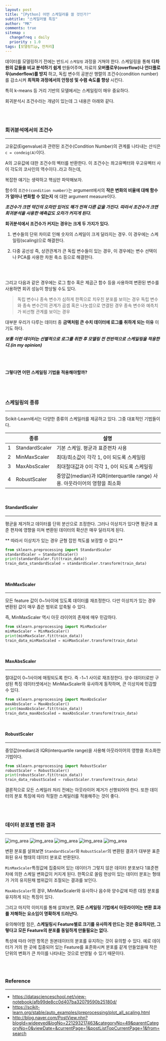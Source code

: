 ```yaml
---
layout: post
title: "[Python] 어떤 스케일러를 쓸 것인가?"
subtitle: "스케일러별 특징"
author: "MK"
comments: true
sitemap :
  changefreq : daily
  priority : 1.0
tags: [모델링Tip, 전처리]
---
```




데이터를 모델링하기 전에는 반드시 `스케일링` 과정을 거쳐야 한다. 스케일링을 통해 **다차원의 값들을 비교 분석하기 쉽게** 만들어주며, 자료의 **오버플로우(overflow)나 언더플로우(underflow)를 방지** 하고, 독립 변수의 공분산 행렬의 조건수(condition number)를 감소시켜 **최적화 과정에서의 안정성 및 수렴 속도를 향상** 시킨다.

특히 k-means 등 거리 기반의 모델에서는 스케일링이 매우 중요하다.

회귀분석시 조건수라는 개념이 있는데 그 내용은 아래와 같다.

<br><br>

### 회귀분석에서의 조건수
---


고유값(Eigenvalue)과 관련된 조건수(Condition Number)의 관계를 나타내는 산식은 `c = condeig(A)`이다.

A의 고유값에 대한 조건수의 벡터를 반환한다. 이 조건수는 좌고유벡터와 우고유벡터 사이 각도의 코사인의 역수이다..라고 하는데,

복잡한 얘기는 생략하고 핵심만 파악해보자.

함수의  `조건수(condition number)`는 argument에서의  **작은 변화의 비율에 대해 함수가 얼마나 변화할 수 있는지** 에 대한 argument measure이다.

**_조건수가 크면 약간의 오차만 있어도 해가 전혀 다른 값을 가진다. 따라서 조건수가 크면 회귀분석을 사용한 예측값도 오차가 커지게 된다._**

**회귀분석에서 조건수가 커지는 경우는 크게 두 가지가 있다.**

1) 변수들의 단위 차이로 인해 숫자의 스케일이 크게 달라지는 경우. 이 경우에는 스케일링(scaling)으로 해결한다.

2) 다중 공선성 즉, 상관관계가 큰 독립 변수들이 있는 경우, 이 경우에는 변수 선택이나 PCA를 사용한 차원 축소 등으로 해결한다.

<br><br>

그리고 다음과 같은 경우에는 로그 함수 혹은 제곱근 함수 등을 사용하여 변환된 변수를 사용하면 회귀 성능이 향상될 수도 있다.

> 독립 변수나 종속 변수가 심하게 한쪽으로 치우친 분포를 보이는 경우
> 독립 변수와 종속 변수간의 관계가 곱셈 혹은 나눗셉으로 연결된 경우
> 종속 변수와 예측치가 비선형 관계를 보이는 경우

대부분 우리가 다루는 데이터 중 **금액처럼 큰 수치 데이터에 로그를 취하게 되는 이유** 이기도 하다.

**_보통 이런 데이터는 선별적으로 로그를 취한 후 모델링 전 전반적으로 스케일링을 적용한다.(in my opinion)_**

<br><br>

#### 그렇다면 어떤 스케일링 기법을 적용해야할까?

<br><br>

### 스케일링의 종류
---
Scikit-Learn에서는 다양한 종류의 스케일러를 제공하고 있다. 그중 대표적인 기법들이다.

|   | 종류            | 설명                                                                       |
|---|-----------------|----------------------------------------------------------------------------|
| 1 | StandardScaler  | 기본 스케일. 평균과 표준편차 사용                                          |
| 2 | MinMaxScaler    | 최대/최소값이 각각 1, 0이 되도록 스케일링                                  |
| 3 | MaxAbsScaler    | 최대절대값과 0이 각각 1, 0이 되도록 스케일링                               |
| 4 | RobustScaler    | 중앙값(median)과 IQR(interquartile range) 사용. 아웃라이어의 영향을 최소화 |

<br>

#### StandardScaler
---
평균을 제거하고 데이터를 단위 분산으로 조정한다. 그러나 이상치가 있다면 평균과 표준 편차에 영향을 미쳐 변환된 데이터의 확산은 매우 달라지게 된다.

** 따라서 이상치가 있는 경우 균형 잡힌 척도를 보장할 수 없다.**

```python
from sklearn.preprocessing import StandardScaler
standardScaler = StandardScaler()
print(standardScaler.fit(train_data))
train_data_standardScaled = standardScaler.transform(train_data)
```

<br>

#### MinMaxScaler
---
모든 feature 값이 0~1사이에 있도록 데이터를 재조정한다. 다만 이상치가 있는 경우 변환된 값이 매우 좁은 범위로 압축될 수 있다.

즉, MinMaxScaler 역시 아웃 라이어의 존재에 매우 민감하다.

```python
from sklearn.preprocessing import MinMaxScaler
minMaxScaler = MinMaxScaler()
print(minMaxScaler.fit(train_data))
train_data_minMaxScaled = minMaxScaler.transform(train_data)
```

<br>

#### MaxAbsScaler
---
절대값이 0~1사이에 매핑되도록 한다. 즉 -1~1 사이로 재조정한다. 양수 데이터로만 구성된 특징 데이터셋에서는 MinMaxScaler와 유사하게 동작하며, 큰 이상치에 민감할 수 있다.

```python
from sklearn.preprocessing import MaxAbsScaler
maxAbsScaler = MaxAbsScaler()
print(maxAbsScaler.fit(train_data))
train_data_maxAbsScaled = maxAbsScaler.transform(train_data)
```
<br>

#### RobustScaler
---
중앙값(median)과 IQR(interquartile range)을 사용해 아웃라이어의 영향을 최소화한 기법이다.
```python
from sklearn.preprocessing import RobustScaler
robustScaler = RobustScaler()
print(robustScaler.fit(train_data))
train_data_robustScaled = robustScaler.transform(train_data)
```

결론적으로 모든 스케일러 처리 전에는 아웃라이어 제거가 선행되어야 한다.
또한 데이터의 분포 특징에 따라 적절한 스케일러를 적용해주는 것이 좋다.

<br><br>

### 데이터 분포별 변환 결과
---
![img_area](/img/posting/2019-01-10-001-ex1.PNG)
![img_area](/img/posting/2019-01-10-001-ex2.PNG)
![img_area](/img/posting/2019-01-10-001-ex3.PNG)
![img_area](/img/posting/2019-01-10-001-ex4.PNG)
![img_area](/img/posting/2019-01-10-001-ex5.PNG)

변환 분포를 살펴보면 `StandardScaler`와 `RobustScaler`의 변환된 결과가 대부분 표준화된 유사 형태의 데이터 분포로 반환된다.

`MinMaxScaler`특정값에 집중되어 있는 데이터가 그렇지 않은 데이터 분포보다 1표준편차에 의한 스케일 변화값이 커지게 된다. 한쪽으로 쏠림 현상이 있는 데이터 분포는 형태가 거의 유지된채 범위값이 조절되는 결과를 보인다.

`MaxAbsScaler`의 경우, MinMaxScaler와 유사하나 음수와 양수값에 따른 대칭 분포를 유지하게 되는 특징이 있다.

그리고 마지막 이미지를 통해 살펴보면, **모든 스케일링 기법에서 아웃라이어는 변환 효과를 저해하는 요소임이 명확하게 드러난다.**

유의해야할 점은, **스케일링시 Feature별로 크기를 유사하게 만드는 것은 중요하지만, 그렇다고 모든 Feature의 분포를 동일하게 만들필요는 없다.**

특성에 따라 어떤 항목은 원본데이터의 분포를 유지하는 것이 유의할 수 있다. 예로 데이터가 거의 한 곳에 집중되어 있는 Feature를 표준화시켜 분포를 같게 만들었을때 작은 단위의 변화가 큰 차이를 나타내는 것으로 반영될 수 있기 때문이다.

<br><br>

### **Reference**
---
- https://datascienceschool.net/view-notebook/afb99de8cc0d407ba32079590b25180d/
- https://scikit-learn.org/stable/auto_examples/preprocessing/plot_all_scaling.html
- http://blog.naver.com/PostView.nhn?blogId=wideeyed&logNo=221293217463&categoryNo=49&parentCategoryNo=0&viewDate=&currentPage=1&postListTopCurrentPage=1&from=search

<br>
